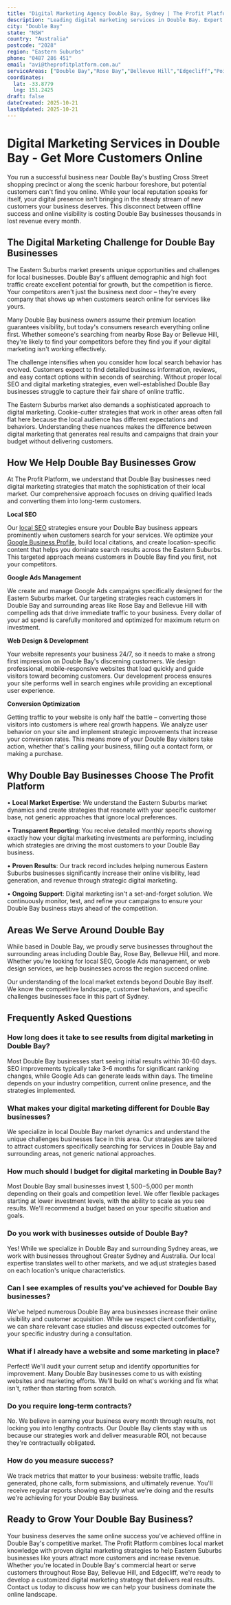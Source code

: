```yaml
---
title: "Digital Marketing Agency Double Bay, Sydney | The Profit Platform"
description: "Leading digital marketing services in Double Bay. Expert SEO, Google Ads & web design for Eastern Suburbs businesses. Call 0487 286 451 for a free consultation."
city: "Double Bay"
state: "NSW"
country: "Australia"
postcode: "2028"
region: "Eastern Suburbs"
phone: "0487 286 451"
email: "avi@theprofitplatform.com.au"
serviceAreas: ["Double Bay","Rose Bay","Bellevue Hill","Edgecliff","Point Piper"]
coordinates:
  lat: -33.8779
  lng: 151.2425
draft: false
dateCreated: 2025-10-21
lastUpdated: 2025-10-21
---
```


<script type="application/ld+json">
{
  "@context": "https://schema.org",
  "@type": "LocalBusiness",
  "@id": "https://theprofitplatform.com.au/locations/double-bay/",
  "name": "The Profit Platform",
  "description": "Leading digital marketing services in Double Bay. Expert SEO, Google Ads & web design for Eastern Suburbs businesses. Call 0487 286 451 for a free consultation.",
  "url": "https://theprofitplatform.com.au/locations/double-bay/",
  "telephone": "0487 286 451",
  "email": "avi@theprofitplatform.com.au",
  "address": {
    "@type": "PostalAddress",
    "addressLocality": "Double Bay",
    "addressRegion": "NSW",
    "postalCode": "2028",
    "addressCountry": "AU"
  },
  "areaServed": {
    "@type": "City",
    "name": "Double Bay"
  },
  "priceRange": "$$",
  "openingHours": "Mo-Fr 09:00-18:00",
  "sameAs": [
    "https://www.facebook.com/theprofitplatform",
    "https://www.linkedin.com/company/theprofitplatform",
    "https://twitter.com/profitplatform"
  ],
  "geo": {
    "@type": "GeoCoordinates"
  }
}
</script>


# Digital Marketing Services in Double Bay - Get More Customers Online

You run a successful business near Double Bay's bustling Cross Street shopping precinct or along the scenic harbour foreshore, but potential customers can't find you online. While your local reputation speaks for itself, your digital presence isn't bringing in the steady stream of new customers your business deserves. This disconnect between offline success and online visibility is costing Double Bay businesses thousands in lost revenue every month.

## The Digital Marketing Challenge for Double Bay Businesses

The Eastern Suburbs market presents unique opportunities and challenges for local businesses. Double Bay's affluent demographic and high foot traffic create excellent potential for growth, but the competition is fierce. Your competitors aren't just the business next door – they're every company that shows up when customers search online for services like yours.

Many Double Bay business owners assume their premium location guarantees visibility, but today's consumers research everything online first. Whether someone's searching from nearby Rose Bay or Bellevue Hill, they're likely to find your competitors before they find you if your digital marketing isn't working effectively.

The challenge intensifies when you consider how local search behavior has evolved. Customers expect to find detailed business information, reviews, and easy contact options within seconds of searching. Without proper local SEO and digital marketing strategies, even well-established Double Bay businesses struggle to capture their fair share of online traffic.

The Eastern Suburbs market also demands a sophisticated approach to digital marketing. Cookie-cutter strategies that work in other areas often fall flat here because the local audience has different expectations and behaviors. Understanding these nuances makes the difference between digital marketing that generates real results and campaigns that drain your budget without delivering customers.

## How We Help Double Bay Businesses Grow

At The Profit Platform, we understand that Double Bay businesses need digital marketing strategies that match the sophistication of their local market. Our comprehensive approach focuses on driving qualified leads and converting them into long-term customers.

**Local SEO**

Our [local SEO](/blog/what-is-local-seo-complete-guide-for-sydney-businesses/) strategies ensure your Double Bay business appears prominently when customers search for your services. We optimize your [Google Business Profile](/blog/how-to-optimise-your-google-business-profile-for-sydney-local-search-in-2025/), build local citations, and create location-specific content that helps you dominate search results across the Eastern Suburbs. This targeted approach means customers in Double Bay find you first, not your competitors.

**Google Ads Management**

We create and manage Google Ads campaigns specifically designed for the Eastern Suburbs market. Our targeting strategies reach customers in Double Bay and surrounding areas like Rose Bay and Bellevue Hill with compelling ads that drive immediate traffic to your business. Every dollar of your ad spend is carefully monitored and optimized for maximum return on investment.

**Web Design & Development**

Your website represents your business 24/7, so it needs to make a strong first impression on Double Bay's discerning customers. We design professional, mobile-responsive websites that load quickly and guide visitors toward becoming customers. Our development process ensures your site performs well in search engines while providing an exceptional user experience.

**Conversion Optimization**

Getting traffic to your website is only half the battle – converting those visitors into customers is where real growth happens. We analyze user behavior on your site and implement strategic improvements that increase your conversion rates. This means more of your Double Bay visitors take action, whether that's calling your business, filling out a contact form, or making a purchase.

## Why Double Bay Businesses Choose The Profit Platform

• **Local Market Expertise**: We understand the Eastern Suburbs market dynamics and create strategies that resonate with your specific customer base, not generic approaches that ignore local preferences.

• **Transparent Reporting**: You receive detailed monthly reports showing exactly how your digital marketing investments are performing, including which strategies are driving the most customers to your Double Bay business.

• **Proven Results**: Our track record includes helping numerous Eastern Suburbs businesses significantly increase their online visibility, lead generation, and revenue through strategic digital marketing.

• **Ongoing Support**: Digital marketing isn't a set-and-forget solution. We continuously monitor, test, and refine your campaigns to ensure your Double Bay business stays ahead of the competition.


## Areas We Serve Around Double Bay

While based in Double Bay, we proudly serve businesses throughout the surrounding areas including Double Bay, Rose Bay, Bellevue Hill, and more. Whether you're looking for local SEO, Google Ads management, or web design services, we help businesses across the region succeed online.

Our understanding of the local market extends beyond Double Bay itself. We know the competitive landscape, customer behaviors, and specific challenges businesses face in this part of Sydney.


## Frequently Asked Questions

### How long does it take to see results from digital marketing in Double Bay?

Most Double Bay businesses start seeing initial results within 30-60 days. SEO improvements typically take 3-6 months for significant ranking changes, while Google Ads can generate leads within days. The timeline depends on your industry competition, current online presence, and the strategies implemented.

### What makes your digital marketing different for Double Bay businesses?

We specialize in local Double Bay market dynamics and understand the unique challenges businesses face in this area. Our strategies are tailored to attract customers specifically searching for services in Double Bay and surrounding areas, not generic national approaches.

### How much should I budget for digital marketing in Double Bay?

Most Double Bay small businesses invest $1,500-$5,000 per month depending on their goals and competition level. We offer flexible packages starting at lower investment levels, with the ability to scale as you see results. We'll recommend a budget based on your specific situation and goals.

### Do you work with businesses outside of Double Bay?

Yes! While we specialize in Double Bay and surrounding Sydney areas, we work with businesses throughout Greater Sydney and Australia. Our local expertise translates well to other markets, and we adjust strategies based on each location's unique characteristics.

### Can I see examples of results you've achieved for Double Bay businesses?

We've helped numerous Double Bay area businesses increase their online visibility and customer acquisition. While we respect client confidentiality, we can share relevant case studies and discuss expected outcomes for your specific industry during a consultation.

### What if I already have a website and some marketing in place?

Perfect! We'll audit your current setup and identify opportunities for improvement. Many Double Bay businesses come to us with existing websites and marketing efforts. We'll build on what's working and fix what isn't, rather than starting from scratch.

### Do you require long-term contracts?

No. We believe in earning your business every month through results, not locking you into lengthy contracts. Our Double Bay clients stay with us because our strategies work and deliver measurable ROI, not because they're contractually obligated.

### How do you measure success?

We track metrics that matter to your business: website traffic, leads generated, phone calls, form submissions, and ultimately revenue. You'll receive regular reports showing exactly what we're doing and the results we're achieving for your Double Bay business.

## Ready to Grow Your Double Bay Business?

Your business deserves the same online success you've achieved offline in Double Bay's competitive market. The Profit Platform combines local market knowledge with proven digital marketing strategies to help Eastern Suburbs businesses like yours attract more customers and increase revenue. Whether you're located in Double Bay's commercial heart or serve customers throughout Rose Bay, Bellevue Hill, and Edgecliff, we're ready to develop a customized digital marketing strategy that delivers real results. Contact us today to discuss how we can help your business dominate the online landscape.